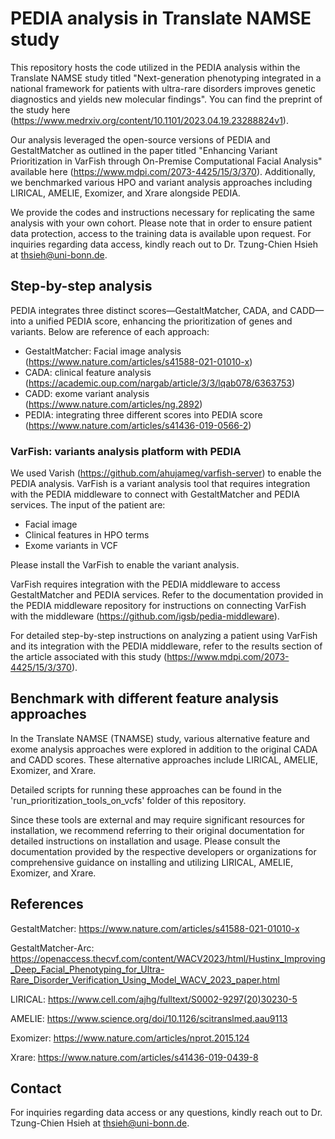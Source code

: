 # PEDIA analysis in Translate NAMSE study

This repository hosts the code utilized in the PEDIA analysis within the Translate NAMSE study titled 
"Next-generation phenotyping integrated in a national framework for patients with ultra-rare disorders improves genetic diagnostics and yields new molecular findings".
You can find the preprint of the study here (https://www.medrxiv.org/content/10.1101/2023.04.19.23288824v1).

Our analysis leveraged the open-source versions of PEDIA and GestaltMatcher as outlined in the paper titled 
"Enhancing Variant Prioritization in VarFish through On-Premise Computational Facial Analysis" available here
(https://www.mdpi.com/2073-4425/15/3/370). 
Additionally, we benchmarked various HPO and variant analysis approaches including LIRICAL, AMELIE, Exomizer, and Xrare alongside PEDIA.

We provide the codes and instructions necessary for replicating the same analysis with your own cohort.
Please note that in order to ensure patient data protection, access to the training data is available upon request.
For inquiries regarding data access, kindly reach out to Dr. Tzung-Chien Hsieh at thsieh@uni-bonn.de.

## Step-by-step analysis
PEDIA integrates three distinct scores—GestaltMatcher, CADA, and CADD—into a unified PEDIA score, enhancing the prioritization of genes and variants.
Below are reference of each approach:
* GestaltMatcher: Facial image analysis (https://www.nature.com/articles/s41588-021-01010-x)
* CADA: clinical feature analysis (https://academic.oup.com/nargab/article/3/3/lqab078/6363753)
* CADD: exome variant analysis (https://www.nature.com/articles/ng.2892)
* PEDIA: integrating three different scores into PEDIA score (https://www.nature.com/articles/s41436-019-0566-2)

### VarFish: variants analysis platform with PEDIA
We used Varish (https://github.com/ahujameg/varfish-server) to enable the PEDIA analysis.
VarFish is a variant analysis tool that requires integration with the PEDIA middleware to connect with GestaltMatcher and PEDIA services.
The input of the patient are:
* Facial image
* Clinical features in HPO terms
* Exome variants in VCF

Please install the VarFish to enable the variant analysis.

VarFish requires integration with the PEDIA middleware to access GestaltMatcher and PEDIA services.
Refer to the documentation provided in the PEDIA middleware repository for instructions on connecting VarFish with the middleware 
(https://github.com/igsb/pedia-middleware).

For detailed step-by-step instructions on analyzing a patient using VarFish and its integration with the PEDIA middleware, refer to the results section of the article associated with this study 
(https://www.mdpi.com/2073-4425/15/3/370).

## Benchmark with different feature analysis approaches
In the Translate NAMSE (TNAMSE) study, various alternative feature and exome analysis approaches were explored in addition to the original CADA and CADD scores. These alternative approaches include LIRICAL, AMELIE, Exomizer, and Xrare.

Detailed scripts for running these approaches can be found in the 'run_prioritization_tools_on_vcfs' folder of this repository.

Since these tools are external and may require significant resources for installation, we recommend referring to their original documentation for detailed instructions on installation and usage. Please consult the documentation provided by the respective developers or organizations for comprehensive guidance on installing and utilizing LIRICAL, AMELIE, Exomizer, and Xrare.

## References
GestaltMatcher: https://www.nature.com/articles/s41588-021-01010-x

GestaltMatcher-Arc: https://openaccess.thecvf.com/content/WACV2023/html/Hustinx_Improving_Deep_Facial_Phenotyping_for_Ultra-Rare_Disorder_Verification_Using_Model_WACV_2023_paper.html

LIRICAL: https://www.cell.com/ajhg/fulltext/S0002-9297(20)30230-5

AMELIE: https://www.science.org/doi/10.1126/scitranslmed.aau9113

Exomizer: https://www.nature.com/articles/nprot.2015.124

Xrare: https://www.nature.com/articles/s41436-019-0439-8


## Contact
For inquiries regarding data access or any questions, kindly reach out to Dr. Tzung-Chien Hsieh at thsieh@uni-bonn.de.


